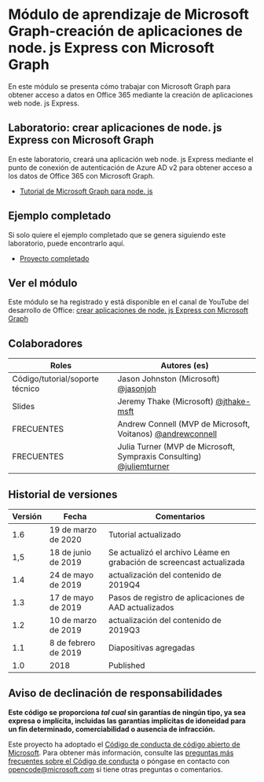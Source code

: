 # <a name="microsoft-graph-training-module---build-nodejs-express-apps-with-microsoft-graph"></a>Módulo de aprendizaje de Microsoft Graph-creación de aplicaciones de node. js Express con Microsoft Graph

En este módulo se presenta cómo trabajar con Microsoft Graph para obtener acceso a datos en Office 365 mediante la creación de aplicaciones web node. js Express.

## <a name="lab---build-nodejs-express-apps-with-microsoft-graph"></a>Laboratorio: crear aplicaciones de node. js Express con Microsoft Graph

En este laboratorio, creará una aplicación web node. js Express mediante el punto de conexión de autenticación de Azure AD v2 para obtener acceso a los datos de Office 365 con Microsoft Graph.

- [Tutorial de Microsoft Graph para node. js](https://docs.microsoft.com/graph/training/node-tutorial)

## <a name="completed-sample"></a>Ejemplo completado

Si solo quiere el ejemplo completado que se genera siguiendo este laboratorio, puede encontrarlo aquí.

- [Proyecto completado](demo)

## <a name="watch-the-module"></a>Ver el módulo

Este módulo se ha registrado y está disponible en el canal de YouTube del desarrollo de Office: [crear aplicaciones de node. js Express con Microsoft Graph](https://youtu.be/n6q8Cm-pTYY)

## <a name="contributors"></a>Colaboradores

|           Roles            |                                           Autores (es)                                           |
| -------------------------- | --------------------------------------------------------------------------------------------- |
| Código/tutorial/soporte técnico | Jason Johnston (Microsoft) [@jasonjoh](//github.com/jasonjoh)                                 |
| Slides                     | Jeremy Thake (Microsoft) [@jthake-msft](//github.com/jthake-msft)                             |
| FRECUENTES                         | Andrew Connell (MVP de Microsoft, Voitanos) [@andrewconnell](//github.com/andrewconnell)         |
| FRECUENTES                         | Julia Turner (MVP de Microsoft, Sympraxis Consulting) [@juliemturner](//github.com/juliemturner) |

## <a name="version-history"></a>Historial de versiones

| Versión |       Fecha       |                     Comentarios                     |
| ------- | ---------------- | ------------------------------------------------ |
| 1.6     | 19 de marzo de 2020   | Tutorial actualizado                               |
| 1,5     | 18 de junio de 2019    | Se actualizó el archivo Léame en grabación de screencast actualizada |
| 1.4     | 24 de mayo de 2019     | actualización del contenido de 2019Q4                           |
| 1.3     | 17 de mayo de 2019     | Pasos de registro de aplicaciones de AAD actualizados               |
| 1.2     | 10 de marzo de 2019   | actualización del contenido de 2019Q3                           |
| 1.1     | 8 de febrero de 2019 | Diapositivas agregadas                                     |
| 1.0     | 2018             | Published                                        |

## <a name="disclaimer"></a>Aviso de declinación de responsabilidades

**Este código se proporciona *tal cual* sin garantías de ningún tipo, ya sea expresa o implícita, incluidas las garantías implícitas de idoneidad para un fin determinado, comerciabilidad o ausencia de infracción.**

Este proyecto ha adoptado el [Código de conducta de código abierto de Microsoft](https://opensource.microsoft.com/codeofconduct/). Para obtener más información, consulte las [preguntas más frecuentes sobre el Código de conducta](https://opensource.microsoft.com/codeofconduct/faq/) o póngase en contacto con [opencode@microsoft.com](mailto:opencode@microsoft.com) si tiene otras preguntas o comentarios.
